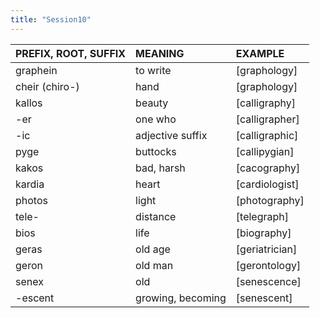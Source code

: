 ```yaml
---
title: "Session10"
---
```

<style>
serif { font-family: serif }
</style>
| PREFIX, ROOT, SUFFIX | MEANING | EXAMPLE |
| :---- | :---- | :---- |
| graphein | to write | [graphology] |
| cheir (chiro-) | hand | [graphology] |
| kallos | beauty | [calligraphy] |
| -er | one who | [calligrapher] |
| -ic | adjective suffix | [calligraphic] |
| pyge | buttocks | [callipygian] |
| kakos | bad, harsh | [cacography] |
| kardia | heart | [cardiologist] |
| photos | light | [photography] |
| tele- | distance | [telegraph] |
| bios | life | [biography] |
| geras | old age | [geriatrician] |
| geron | old man | [gerontology] |
| senex | old | [senescence] |
| -escent | growing, becoming | [senescent] |
